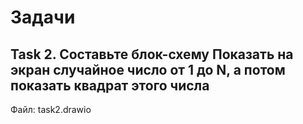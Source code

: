 # Задачи

## Task 2. Составьте блок-схему Показать на экран случайное число от 1 до N, а потом показать квадрат этого числа
Файл: task2.drawio
